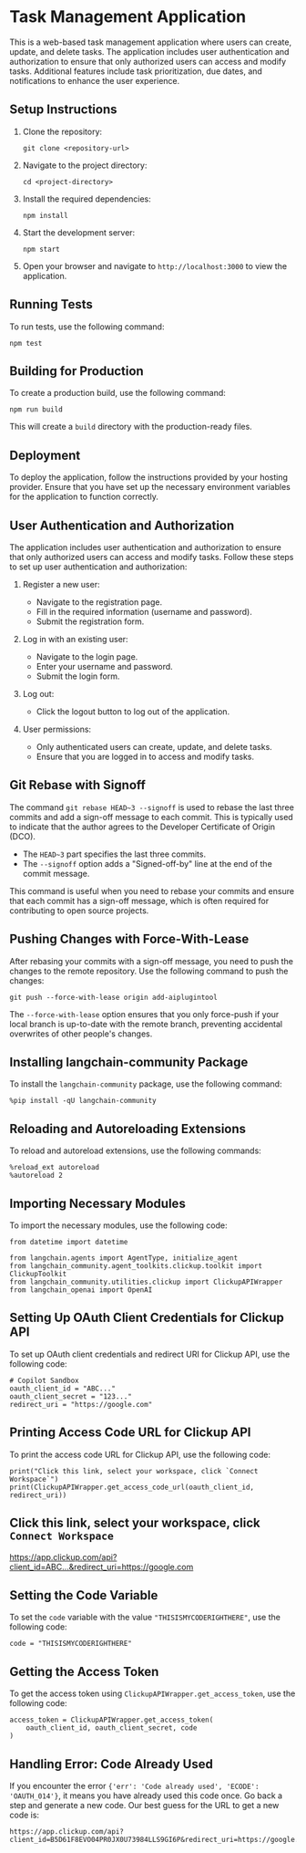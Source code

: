 # Task Management Application

This is a web-based task management application where users can create, update, and delete tasks. The application includes user authentication and authorization to ensure that only authorized users can access and modify tasks. Additional features include task prioritization, due dates, and notifications to enhance the user experience.

## Setup Instructions

1. Clone the repository:
   ```
   git clone <repository-url>
   ```

2. Navigate to the project directory:
   ```
   cd <project-directory>
   ```

3. Install the required dependencies:
   ```
   npm install
   ```

4. Start the development server:
   ```
   npm start
   ```

5. Open your browser and navigate to `http://localhost:3000` to view the application.

## Running Tests

To run tests, use the following command:
```
npm test
```

## Building for Production

To create a production build, use the following command:
```
npm run build
```

This will create a `build` directory with the production-ready files.

## Deployment

To deploy the application, follow the instructions provided by your hosting provider. Ensure that you have set up the necessary environment variables for the application to function correctly.

## User Authentication and Authorization

The application includes user authentication and authorization to ensure that only authorized users can access and modify tasks. Follow these steps to set up user authentication and authorization:

1. Register a new user:
   - Navigate to the registration page.
   - Fill in the required information (username and password).
   - Submit the registration form.

2. Log in with an existing user:
   - Navigate to the login page.
   - Enter your username and password.
   - Submit the login form.

3. Log out:
   - Click the logout button to log out of the application.

4. User permissions:
   - Only authenticated users can create, update, and delete tasks.
   - Ensure that you are logged in to access and modify tasks.

## Git Rebase with Signoff

The command `git rebase HEAD~3 --signoff` is used to rebase the last three commits and add a sign-off message to each commit. This is typically used to indicate that the author agrees to the Developer Certificate of Origin (DCO).

* The `HEAD~3` part specifies the last three commits.
* The `--signoff` option adds a "Signed-off-by" line at the end of the commit message.

This command is useful when you need to rebase your commits and ensure that each commit has a sign-off message, which is often required for contributing to open source projects.

## Pushing Changes with Force-With-Lease

After rebasing your commits with a sign-off message, you need to push the changes to the remote repository. Use the following command to push the changes:

```
git push --force-with-lease origin add-aiplugintool
```

The `--force-with-lease` option ensures that you only force-push if your local branch is up-to-date with the remote branch, preventing accidental overwrites of other people's changes.

## Installing langchain-community Package

To install the `langchain-community` package, use the following command:

```
%pip install -qU langchain-community
```

## Reloading and Autoreloading Extensions

To reload and autoreload extensions, use the following commands:

```
%reload_ext autoreload
%autoreload 2
```

## Importing Necessary Modules

To import the necessary modules, use the following code:

```
from datetime import datetime

from langchain.agents import AgentType, initialize_agent
from langchain_community.agent_toolkits.clickup.toolkit import ClickupToolkit
from langchain_community.utilities.clickup import ClickupAPIWrapper
from langchain_openai import OpenAI
```

## Setting Up OAuth Client Credentials for Clickup API

To set up OAuth client credentials and redirect URI for Clickup API, use the following code:

```
# Copilot Sandbox
oauth_client_id = "ABC..."
oauth_client_secret = "123..."
redirect_uri = "https://google.com"
```

## Printing Access Code URL for Clickup API

To print the access code URL for Clickup API, use the following code:

```
print("Click this link, select your workspace, click `Connect Workspace`")
print(ClickupAPIWrapper.get_access_code_url(oauth_client_id, redirect_uri))
```

## Click this link, select your workspace, click `Connect Workspace`
https://app.clickup.com/api?client_id=ABC...&redirect_uri=https://google.com

## Setting the Code Variable

To set the `code` variable with the value `"THISISMYCODERIGHTHERE"`, use the following code:

```
code = "THISISMYCODERIGHTHERE"
```

## Getting the Access Token

To get the access token using `ClickupAPIWrapper.get_access_token`, use the following code:

```
access_token = ClickupAPIWrapper.get_access_token(
    oauth_client_id, oauth_client_secret, code
)
```

## Handling Error: Code Already Used

If you encounter the error `{'err': 'Code already used', 'ECODE': 'OAUTH_014'}`, it means you have already used this code once. Go back a step and generate a new code. Our best guess for the URL to get a new code is:

```
https://app.clickup.com/api?client_id=B5D61F8EVO04PR0JX0U73984LLS9GI6P&redirect_uri=https://google.com
```
